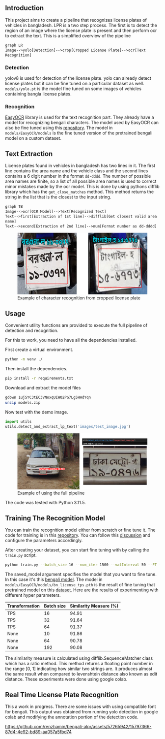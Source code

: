 ## Introduction

This project aims to create a pipeline that recognizes license plates of vehicles in bangladesh. LPR is a two step process. The first is to detect the region of an image where the license plate is present and then perform ocr to extract the text. This is a simplified overview of the pipeline

```mermaid
graph LR
Image-->yolo[Detection]-->crop[Cropped License Plate]-->ocr[Text Recognition]
```

### Detection

yolov8 is used for detection of the license plate. yolo can already detect license plates but it can be fine tuned on a particular dataset as well. `models/yolo.pt` is the model fine tuned on some images of vehicles containing bangla license plates.

### Recognition

[EasyOCR](https://github.com/JaidedAI/EasyOCR) library is used for the text recognition part. They already have a model for recognizing bengali characters. The model used by EasyOCR can also be fine tuned using this [repository](https://github.com/clovaai/deep-text-recognition-benchmark). The model in `models/EasyOCR/models` is the fine tuned version of the pretrained bengali model on a custom dataset.

## Text Extraction

License plates found in vehicles in bangladesh has two lines in it. The first line contains the area name and the vehicle class and the second lines contains a 6 digit number in the format `dd-dddd`. The number of possible area names are finite, so a list of all possible area names is used to correct minor mistakes made by the ocr model. This is done by using pythons difflib library which has the `get_close_matches` method. This method returns the string in the list that is the closest to the input string.

```mermaid
graph TB
Image-->ocr[OCR Model]-->Text[Recognized Text]
Text-->first[Extraction of 1st line]-->difflib[Get closest valid area name]
Text-->second[Extraction of 2nd line]-->num[Format number as dd-dddd]
```

<figure>
<img src="images/example_ocr.png" height="200px" />
<figcaption>Example of character recognition from cropped license plate</figcaption>
</figure>

## Usage

Convenient utility functions are provided to execute the full pipeline of detection and recognition.

For this to work, you need to have all the dependencies installed.

First create a virtual environment.

```sh
python -m venv ./
```

Then install the dependencies.

```sh
pip install -r requirements.txt
```

Download and extract the model files

```sh
gdown 1ujSYC3tEC3VNoxqUIWO2PG7Lg5HAdYqn
unzip models.zip
```

Now test with the demo image.

```python
import utils
utils.detect_and_extract_lp_text('images/test_image.jpg')
```

<figure>
<img src="images/example_full.png" />
<figcaption>Example of using the full pipeline</figcaption>
</figure>

The code was tested with Python 3.11.5.

## Training The Recognition Model

You can train the recognition model either from scratch or fine tune it. The code for training is in this [repository](https://github.com/clovaai/deep-text-recognition-benchmark). You can follow this [discussion](https://github.com/clovaai/deep-text-recognition-benchmark/issues/85) and configure the parameters accordingly.

After creating your dataset, you can start fine tuning with by calling the `train.py` script.

```sh
python train.py --batch_size 16 --num_iter 1500 --valInterval 50 --FT --saved_model='bengali.pth' --workers 2 --Transformation 'TPS' --FeatureExtraction 'ResNet'
```

The saved_model argument specifies the model that you want to fine tune. In this case it's this [bengali model](https://github.com/JaidedAI/EasyOCR/releases/download/v1.1.8/bengali.zip). The model in `models/EasyOCR/models/bn_license_tps.pth` is the result of fine tuning that pretrained model on this [dataset](https://drive.google.com/file/d/1JkqEEATN3uiaARQKrGEFFNidjBQpbCV5). Here are the results of experimenting with different hyper parameters.

| Transformation | Batch size | Similarity Measure (%) |
| -------------- | ---------- | ---------------------- |
| TPS            | 16         | 94.91                  |
| TPS            | 32         | 91.64                  |
| TPS            | 64         | 91.37                  |
| None           | 10         | 91.86                  |
| None           | 64         | 90.78                  |
| None           | 192        | 90.08                  |

The similarity measure is calculated using difflib.SequenceMatcher class which has a ratio method. This method returns a floating point number in the range [0, 1] indicating how similar two strings are. It produces almost the same result when compared to levenshtein distance also known as edit distance. These experiments were done using google colab.


## Real Time License Plate Recognition

This a work in progress. There are some issues with using compatible font for bengali. This output was obtained from running yolo detection in google colab and modifying the annotation portion of the detection code.

https://github.com/renzhamin/bengali-alpr/assets/57265942/15797366-87d4-4e92-bd89-aa057a5fbd74

